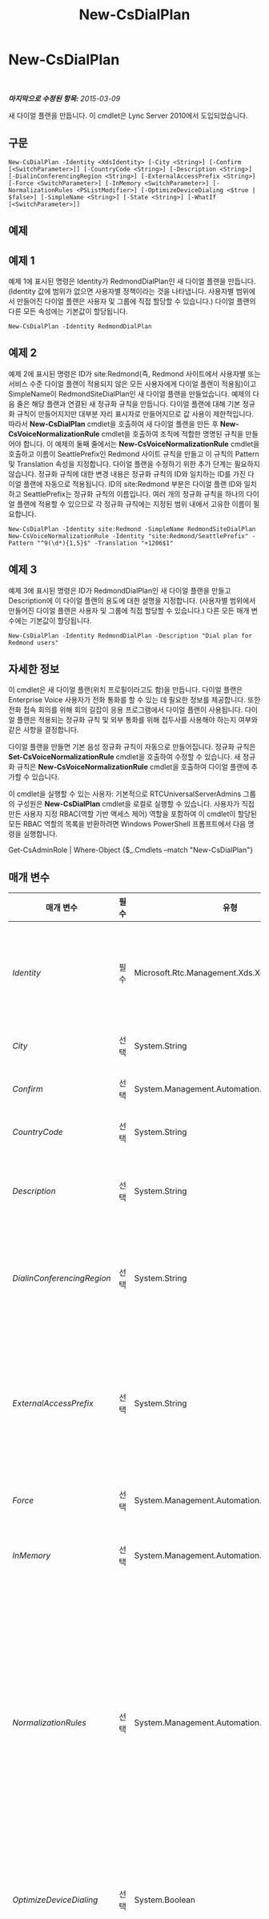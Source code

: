 ﻿---
title: New-CsDialPlan
TOCTitle: New-CsDialPlan
ms:assetid: 3889c696-1070-47bd-beb9-da7e18ec90f0
ms:mtpsurl: https://technet.microsoft.com/ko-kr/library/Gg425860(v=OCS.15)
ms:contentKeyID: 49303322
ms.date: 08/10/2015
mtps_version: v=OCS.15
ms.translationtype: HT
---

# New-CsDialPlan

 

_**마지막으로 수정된 항목:** 2015-03-09_

새 다이얼 플랜을 만듭니다. 이 cmdlet은 Lync Server 2010에서 도입되었습니다.

## 구문

    New-CsDialPlan -Identity <XdsIdentity> [-City <String>] [-Confirm [<SwitchParameter>]] [-CountryCode <String>] [-Description <String>] [-DialinConferencingRegion <String>] [-ExternalAccessPrefix <String>] [-Force <SwitchParameter>] [-InMemory <SwitchParameter>] [-NormalizationRules <PSListModifier>] [-OptimizeDeviceDialing <$true | $false>] [-SimpleName <String>] [-State <String>] [-WhatIf [<SwitchParameter>]]

## 예제

## 예제 1

예제 1에 표시된 명령은 Identity가 RedmondDialPlan인 새 다이얼 플랜을 만듭니다. (Identity 값에 범위가 없으면 사용자별 정책이라는 것을 나타냅니다. 사용자별 범위에서 만들어진 다이얼 플랜은 사용자 및 그룹에 직접 할당할 수 있습니다.) 다이얼 플랜의 다른 모든 속성에는 기본값이 할당됩니다.

    New-CsDialPlan -Identity RedmondDialPlan

## 예제 2

예제 2에 표시된 명령은 ID가 site:Redmond(즉, Redmond 사이트에서 사용자별 또는 서비스 수준 다이얼 플랜이 적용되지 않은 모든 사용자에게 다이얼 플랜이 적용됨)이고 SimpleName이 RedmondSiteDialPlan인 새 다이얼 플랜을 만들었습니다. 예제의 다음 줄은 해당 플랜과 연결된 새 정규화 규칙을 만듭니다. 다이얼 플랜에 대해 기본 정규화 규칙이 만들어지지만 대부분 자리 표시자로 만들어지므로 값 사용이 제한적입니다. 따라서 **New-CsDialPlan** cmdlet을 호출하여 새 다이얼 플랜을 만든 후 **New-CsVoiceNormalizationRule** cmdlet을 호출하여 조직에 적합한 명명된 규칙을 만들어야 합니다. 이 예제의 둘째 줄에서는 **New-CsVoiceNormalizationRule** cmdlet을 호출하고 이름이 SeattlePrefix인 Redmond 사이트 규칙을 만들고 이 규칙의 Pattern 및 Translation 속성을 지정합니다. 다이얼 플랜을 수정하기 위한 추가 단계는 필요하지 않습니다. 정규화 규칙에 대한 변경 내용은 정규화 규칙의 ID와 일치하는 ID를 가진 다이얼 플랜에 자동으로 적용됩니다. ID의 site:Redmond 부분은 다이얼 플랜 ID와 일치하고 SeattlePrefix는 정규화 규칙의 이름입니다. 여러 개의 정규화 규칙을 하나의 다이얼 플랜에 적용할 수 있으므로 각 정규화 규칙에는 지정된 범위 내에서 고유한 이름이 필요합니다.

    New-CsDialPlan -Identity site:Redmond -SimpleName RedmondSiteDialPlan
    New-CsVoiceNormalizationRule -Identity "site:Redmond/SeattlePrefix" -Pattern "^9(\d*){1,5}$" -Translation "+1206$1"

## 예제 3

예제 3에 표시된 명령은 ID가 RedmondDialPlan인 새 다이얼 플랜을 만들고 Description에 이 다이얼 플랜의 용도에 대한 설명을 지정합니다. (사용자별 범위에서 만들어진 다이얼 플랜은 사용자 및 그룹에 직접 할당할 수 있습니다.) 다른 모든 매개 변수에는 기본값이 할당됩니다.

    New-CsDialPlan -Identity RedmondDialPlan -Description "Dial plan for Redmond users"

## 자세한 정보

이 cmdlet은 새 다이얼 플랜(위치 프로필이라고도 함)을 만듭니다. 다이얼 플랜은 Enterprise Voice 사용자가 전화 통화를 할 수 있는 데 필요한 정보를 제공합니다. 또한 전화 접속 회의를 위해 회의 길잡이 응용 프로그램에서 다이얼 플랜이 사용됩니다. 다이얼 플랜은 적용되는 정규화 규칙 및 외부 통화를 위해 접두사를 사용해야 하는지 여부와 같은 사항을 결정합니다.

다이얼 플랜을 만들면 기본 음성 정규화 규칙이 자동으로 만들어집니다. 정규화 규칙은 **Set-CsVoiceNormalizationRule** cmdlet을 호출하여 수정할 수 있습니다. 새 정규화 규칙은 **New-CsVoiceNormalizationRule** cmdlet을 호출하여 다이얼 플랜에 추가할 수 있습니다.

이 cmdlet을 실행할 수 있는 사용자: 기본적으로 RTCUniversalServerAdmins 그룹의 구성원은 **New-CsDialPlan** cmdlet을 로컬로 실행할 수 있습니다. 사용자가 직접 만든 사용자 지정 RBAC(역할 기반 액세스 제어) 역할을 포함하여 이 cmdlet이 할당된 모든 RBAC 역할의 목록을 반환하려면 Windows PowerShell 프롬프트에서 다음 명령을 실행합니다.

Get-CsAdminRole | Where-Object {$\_.Cmdlets –match "New-CsDialPlan"}

## 매개 변수


<table>
<colgroup>
<col style="width: 25%" />
<col style="width: 25%" />
<col style="width: 25%" />
<col style="width: 25%" />
</colgroup>
<thead>
<tr class="header">
<th>매개 변수</th>
<th>필수</th>
<th>유형</th>
<th>설명</th>
</tr>
</thead>
<tbody>
<tr class="odd">
<td><p><em>Identity</em></p></td>
<td><p>필수</p></td>
<td><p>Microsoft.Rtc.Management.Xds.XdsIdentity</p></td>
<td><p>다이얼 플랜을 식별하기 위해 범위 및 이름(사이트), 서비스 역할 및 FQDN 또는 이름(사용자별)을 지정하는 고유 식별자입니다. 예를 들어, 사이트 ID를 site:&lt;sitename&gt; 형식으로 입력할 수 있으며 여기서 sitename은 사이트의 이름입니다. 서비스 범위의 다이얼 플랜은 등록자 또는 PSTN 게이트웨이 서비스여야 하며 여기서 Identity 값의 형식은 Registrar:Redmond.litwareinc.com과 같습니다. 사용자별 ID는 고유 문자열 값으로 입력됩니다.</p></td>
</tr>
<tr class="even">
<td><p><em>City</em></p></td>
<td><p>선택</p></td>
<td><p>System.String</p></td>
<td><p>이 매개 변수는 이 cmdlet에 사용되지 않습니다.</p></td>
</tr>
<tr class="odd">
<td><p><em>Confirm</em></p></td>
<td><p>선택</p></td>
<td><p>System.Management.Automation.SwitchParameter</p></td>
<td><p>명령을 실행하기 전에 확인 메시지를 표시합니다.</p></td>
</tr>
<tr class="even">
<td><p><em>CountryCode</em></p></td>
<td><p>선택</p></td>
<td><p>System.String</p></td>
<td><p>이 매개 변수는 이 cmdlet에 사용되지 않습니다.</p></td>
</tr>
<tr class="odd">
<td><p><em>Description</em></p></td>
<td><p>선택</p></td>
<td><p>System.String</p></td>
<td><p>다이얼 플랜의 목적, 다이얼 플랜이 적용되는 사용자의 유형, 다이얼 플랜의 목적을 식별하는 데 도움이 되는 기타 정보와 같은 이 다이얼 플랜에 대한 설명입니다.</p>
<p>최대 문자 길이: 512</p></td>
</tr>
<tr class="even">
<td><p><em>DialinConferencingRegion</em></p></td>
<td><p>선택</p></td>
<td><p>System.String</p></td>
<td><p>이 다이얼 플랜과 연관된 지역의 이름입니다. 전화 접속 회의에 다이얼 플랜을 사용할 경우 이 매개 변수 값을 지정합니다. 그러면 전화 회의 이끌이가 전화 회의를 설정할 때 올바른 액세스 번호를 할당할 수 있습니다. <strong>Get-CsNetworkRegion</strong> cmdlet을 호출하여 사용 가능한 지역을 검색할 수 있습니다.</p>
<p>최대 문자 길이: 512</p></td>
</tr>
<tr class="odd">
<td><p><em>ExternalAccessPrefix</em></p></td>
<td><p>선택</p></td>
<td><p>System.String</p></td>
<td><p>통화를 조직 외부 통화로 지정하는 번호(또는 번호 집합)입니다. (예를 들어, 외부 회선에 전화를 걸려면 먼저 9를 누릅니다.) 이 접두사는 정규화 규칙에서 무시되며 번호의 나머지 부분에는 이러한 규칙이 적용됩니다.</p>
<p>이 값을 적용하려면 OptimizeDeviceDialing 매개 변수를 True로 설정해야 합니다.</p>
<p>이 매개 변수는 정규식 [0-9]{1,4}와 일치해야 합니다. 즉, 길이가 1-4자리인 0-9 값이어야 합니다.</p>
<p>기본값: 9</p></td>
</tr>
<tr class="even">
<td><p><em>Force</em></p></td>
<td><p>선택</p></td>
<td><p>System.Management.Automation.SwitchParameter</p></td>
<td><p>변경 작업을 수행하기 전에 모든 확인 메시지를 표시하지 않습니다.</p></td>
</tr>
<tr class="odd">
<td><p><em>InMemory</em></p></td>
<td><p>선택</p></td>
<td><p>System.Management.Automation.SwitchParameter</p></td>
<td><p>개체를 실제로 영구 변경 사항으로 커밋하지 않고 개체 참조를 만듭니다. 이 매개 변수와 함께 호출된 이 cmdlet의 결과를 변수로 할당하면 개체 참조의 속성을 변경한 후 이 cmdlet과 일치하는 Set- cmdlet을 호출하여 해당 변경 사항을 커밋할 수 있습니다.</p></td>
</tr>
<tr class="even">
<td><p><em>NormalizationRules</em></p></td>
<td><p>선택</p></td>
<td><p>System.Management.Automation.PSListModifier</p></td>
<td><p>이 다이얼 플랜에 적용되는 정규화 규칙의 목록입니다.</p>
<p>이 cmdlet을 사용하여 이 목록과 이러한 규칙을 직접 만들 수 있지만 규칙을 만들어 지정한 다이얼 플랜에 할당하는 <strong>New-CsVoiceNormalizationRule</strong> cmdlet을 사용하여 정규화 규칙을 만드는 것이 좋습니다.</p>
<p>새 다이얼 플랜이 만들어질 때마다 해당 사이트, 서비스 또는 사용자별 다이얼 플랜에 대한 기본 설정이 적용된 새 음성 정규화 규칙이 만들어집니다. 기본적으로 새 음성 정규화 규칙의 ID는 다이얼 플랜 ID와 슬래시, 그리고 Prefix All 이름으로 구성됩니다(예: site:Redmond/Prefix All).</p>
<p>기본값: {Description=;Pattern=^(\d11)$;Translation=+$1;Name=Prefix All;IsInternalExtension=False } 참고: 이 기본값은 자리 표시자일 뿐입니다. 다이얼 플랜을 유용하게 사용하려면 다이얼 플랜에 의해 만들어진 정규화 규칙을 수정하거나 사이트, 서비스 또는 사용자에 대한 새 규칙을 만들어야 합니다. <strong>New-CsVoiceNormalizationRule</strong> cmdlet을 호출하여 새 정규화 규칙을 만들고, <strong>Set-CsVoiceNormalizationRule</strong> cmdlet을 호출하여 정규화 규칙을 수정할 수 있습니다.</p></td>
</tr>
<tr class="odd">
<td><p><em>OptimizeDeviceDialing</em></p></td>
<td><p>선택</p></td>
<td><p>System.Boolean</p></td>
<td><p>이 매개 변수를 True로 설정하면 조직 외부에서 걸려온 전화에 ExternalAccessPrefix 매개 변수의 접두사가 적용됩니다. ExternalAccessPrefix 매개 변수가 값이 지정된 경우에만 이 값을 True로 설정할 수 있습니다.</p>
<p>기본값: False</p></td>
</tr>
<tr class="even">
<td><p><em>SimpleName</em></p></td>
<td><p>선택</p></td>
<td><p>System.String</p></td>
<td><p>다이얼 플랜의 표시 이름입니다. 이 이름은 Lync Server 배포 내의 모든 다이얼 플랜에서 고유해야 합니다.</p>
<p>이 문자열은 최대 256자일 수 있습니다. 유효한 문자는 알파벳 문자 또는 숫자, 하이픈(-), 점(.), 더하기(+), 밑줄(_) 및 괄호(())입니다.</p>
<p>이 매개 변수는 값을 포함해야 합니다. 그러나 값을 지정하지 않고 <strong>New-CsDialPlan</strong> cmdlet을 호출하면 기본값이 제공됩니다. 전역 다이얼 플랜의 기본값은 Prefix All입니다. 사이트 수준 다이얼 플랜의 기본값은 사이트의 이름입니다. 서비스의 기본값은 서비스 이름(등록자 또는 PSTN 게이트웨이)과 밑줄, 그리고 서비스의 FQDN(정규화된 도메인 이름입니다)으로 구성됩니다(예: Registrar_pool0.litwareinc.com). 사용자별 다이얼 플랜의 기본값은 다이얼 플랜의 ID입니다.</p></td>
</tr>
<tr class="odd">
<td><p><em>State</em></p></td>
<td><p>선택</p></td>
<td><p>System.String</p></td>
<td><p>이 매개 변수는 이 cmdlet에 사용되지 않습니다.</p></td>
</tr>
<tr class="even">
<td><p><em>WhatIf</em></p></td>
<td><p>선택</p></td>
<td><p>System.Management.Automation.SwitchParameter</p></td>
<td><p>명령을 실제로 실행하지 않고도 명령이 실행될 경우 발생할 수 있는 현상을 설명합니다.</p></td>
</tr>
</tbody>
</table>


## 입력 형식

없음.

## 반환 형식

이 cmdlet은 Microsoft.Rtc.Management.WritableConfig.Policy.Voice.LocationProfile 유형의 개체를 만듭니다.

## 참고 항목

#### 기타 리소스

[Remove-CsDialPlan](remove-csdialplan.md)  
[Set-CsDialPlan](set-csdialplan.md)  
[Get-CsDialPlan](get-csdialplan.md)  
[Grant-CsDialPlan](grant-csdialplan.md)  
[Test-CsDialPlan](test-csdialplan.md)  
[New-CsVoiceNormalizationRule](new-csvoicenormalizationrule.md)  
[Set-CsVoiceNormalizationRule](set-csvoicenormalizationrule.md)  
[Remove-CsVoiceNormalizationRule](remove-csvoicenormalizationrule.md)  
[Get-CsVoiceNormalizationRule](get-csvoicenormalizationrule.md)

